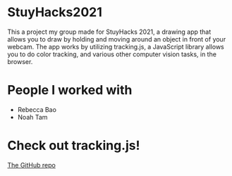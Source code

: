 # StuyHacks2021
This a project my group made for StuyHacks 2021, a drawing app that allows you to draw by holding and moving around an object in front of your webcam.
The app works by utilizing tracking.js, a JavaScript library allows you to do color tracking, and various other computer vision tasks, in the browser.

# People I worked with
- Rebecca Bao
- Noah Tam

# Check out tracking.js!
<a href="https://github.com/eduardolundgren/tracking.js/">The GitHub repo</a>
